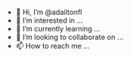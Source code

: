 - 👋 Hi, I’m @adailtonfl
- 👀 I’m interested in ...
- 🌱 I’m currently learning ...
- 💞️ I’m looking to collaborate on ...
- 📫 How to reach me ...

<!---
adailtonfl/adailtonfl is a ✨ special ✨ repository because its `README.md` (this file) appears on your GitHub profile.
You can click the Preview link to take a look at your changes.
--->

